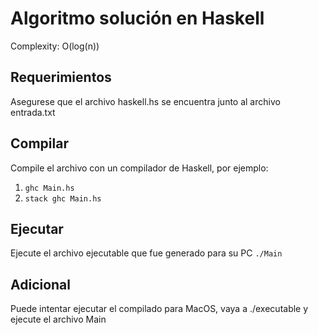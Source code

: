 # Algoritmo solución en Haskell
Complexity: O(log(n))

## Requerimientos
Asegurese que el archivo haskell.hs se encuentra junto al archivo entrada.txt

## Compilar
Compile el archivo con un compilador de Haskell, por ejemplo:
1. `ghc Main.hs`
2. `stack ghc Main.hs`

## Ejecutar
Ejecute el archivo ejecutable que fue generado para su PC
`./Main`

## Adicional
Puede intentar ejecutar el compilado para MacOS, vaya a ./executable y ejecute el archivo Main
